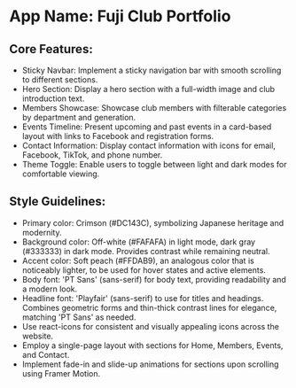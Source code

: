 # **App Name**: Fuji Club Portfolio

## Core Features:

- Sticky Navbar: Implement a sticky navigation bar with smooth scrolling to different sections.
- Hero Section: Display a hero section with a full-width image and club introduction text.
- Members Showcase: Showcase club members with filterable categories by department and generation.
- Events Timeline: Present upcoming and past events in a card-based layout with links to Facebook and registration forms.
- Contact Information: Display contact information with icons for email, Facebook, TikTok, and phone number.
- Theme Toggle: Enable users to toggle between light and dark modes for comfortable viewing.

## Style Guidelines:

- Primary color: Crimson (#DC143C), symbolizing Japanese heritage and modernity.
- Background color: Off-white (#FAFAFA) in light mode, dark gray (#333333) in dark mode.  Provides contrast while remaining neutral.
- Accent color: Soft peach (#FFDAB9), an analogous color that is noticeably lighter, to be used for hover states and active elements.
- Body font: 'PT Sans' (sans-serif) for body text, providing readability and a modern look.
- Headline font: 'Playfair' (sans-serif) to use for titles and headings. Combines geometric forms and thin-thick contrast lines for elegance, matching 'PT Sans' as needed.
- Use react-icons for consistent and visually appealing icons across the website.
- Employ a single-page layout with sections for Home, Members, Events, and Contact.
- Implement fade-in and slide-up animations for sections upon scrolling using Framer Motion.